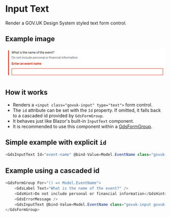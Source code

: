 # Input Text

Render a GOV.UK Design System styled text form control.

## Example image

![Input text example](InputText.png)

## How it works

- Renders a ```<input class="govuk-input" type="text">``` form control.
- The `id` attribute can be set with the `Id` property. If omitted, it falls back to a cascaded id provided by `GdsFormGroup`.
- It behaves just like Blazor's built-in `InputText` component.
- It is recommended to use this component within a [GdsFormGroup](FormGroup.md).

## Simple example with explicit `id`

```csharp
<GdsInputText Id="event-name" @bind-Value=Model.EventName class="govuk-input govuk-input--width-50" />
```

## Example using a cascaded id

```csharp
<GdsFormGroup For="() => Model.EventName">
    <GdsLabel Text="What is the name of the event?" />
    <GdsHint>Do not include personal or financial information</GdsHint>
    <GdsErrorMessage />
    <GdsInputText @bind-Value=Model.EventName class="govuk-input govuk-input--width-50" />
</GdsFormGroup>
```